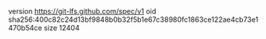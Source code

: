 version https://git-lfs.github.com/spec/v1
oid sha256:400c82c24d13bf9848b0b32f5b1e67c38980fc1863ce122ae4cb73e1470b54ce
size 12404
